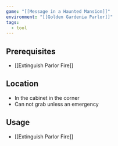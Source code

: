 ```yaml
---
game: "[[Message in a Haunted Mansion]]"
environment: "[[Golden Gardenia Parlor]]"
tags: 
  - tool
---
```

## Prerequisites
- [[Extinguish Parlor Fire]]
## Location
- In the cabinet in the corner
- Can not grab unless an emergency
## Usage
- [[Extinguish Parlor Fire]]